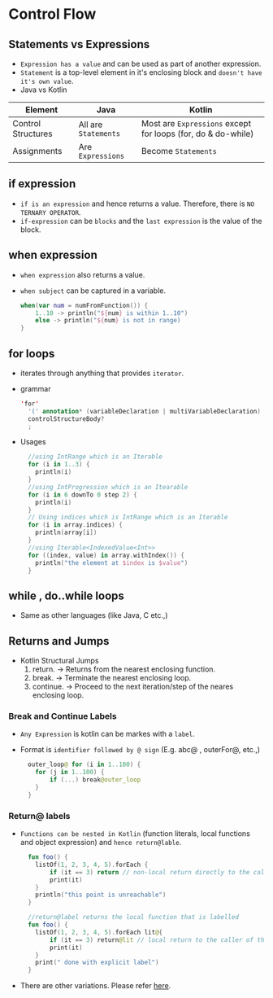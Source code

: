 # Control Flow

## Statements vs Expressions

- `Expression has a value` and can be used as part of another expression.
- `Statement` is a top-level element in it's enclosing block and `doesn't have it's own value`.
- Java vs Kotlin

| Element | Java | Kotlin |
| ---  | --- | --- |
| Control Structures | All  are `Statements` | Most are `Expressions` except for loops (for, do & do-while)|
| Assignments | Are `Expressions` | Become `Statements` |

## if expression

- `if is an expression` and hence returns a value. Therefore, there is `NO TERNARY OPERATOR`.
- `if-expression` can be `blocks` and the `last expression` is the value of the block.

## when expression

- `when expression` also returns a value.
- `when subject` can be captured in a variable.

  ```kotlin
  when(var num = numFromFunction()) {
      1..10 -> println("${num} is within 1..10")
      else -> println("${num} is not in range)
  }
  ```

## for loops

- iterates through anything that provides `iterator`.
- grammar

  ```kotlin
  'for'
    '(' annotation* (variableDeclaration | multiVariableDeclaration) 'in' expression ')'
    controlStructureBody?
    ;
  ```

- Usages

  ```kotlin
    //using IntRange which is an Iterable
    for (i in 1..3) {
      println(i)
    }
    //using IntProgression which is an Itearable
    for (i in 6 downTo 0 step 2) {
      println(i)
    }
    // Using indices which is IntRange which is an Iterable
    for (i in array.indices) {
      println(array[i])
    }
    //using Iterable<IndexedValue<Int>>
    for ((index, value) in array.withIndex()) {
      println("the element at $index is $value")
    }
  ```

## while , do..while loops

- Same as other languages (like Java, C etc.,)

## Returns and Jumps

- Kotlin Structural Jumps
  1. return. -> Returns from the nearest enclosing function.
  2. break. -> Terminate the nearest enclosing loop.
  3. continue. -> Proceed to the next iteration/step of the neares enclosing loop.

### Break and Continue Labels

- `Any Expression` is kotlin can be markes with a `label`.
- Format is `identifier followed by @ sign` (E.g. abc@ , outerFor@, etc.,)
  
  ```kotlin
    outer_loop@ for (i in 1..100) {
      for (j in 1..100) {
          if (...) break@outer_loop
      }
    }
  ```

### Return@ labels

- `Functions can be nested in Kotlin` (function literals, local functions and object expression) and `hence return@lable`.

  ```kotlin
    fun foo() {
      listOf(1, 2, 3, 4, 5).forEach {
          if (it == 3) return // non-local return directly to the caller of foo()
          print(it)
      }
      println("this point is unreachable")
    }

    //return@label returns the local function that is labelled
    fun foo() {
      listOf(1, 2, 3, 4, 5).forEach lit@{
          if (it == 3) return@lit // local return to the caller of the lambda, i.e. the forEach loop
          print(it)
      }
      print(" done with explicit label")
    }
  ```

- There are other variations. Please refer [here](https://kotlinlang.org/docs/reference/returns.html).
